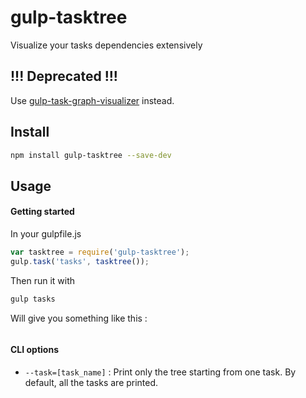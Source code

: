 # gulp-tasktree
Visualize your tasks dependencies extensively

## !!! Deprecated !!!
Use [gulp-task-graph-visualizer](https://www.npmjs.com/package/gulp-task-graph-visualizer) instead.

## Install
```bash
npm install gulp-tasktree --save-dev
```

## Usage

#### Getting started
In your gulpfile.js
```javascript
var tasktree = require('gulp-tasktree');
gulp.task('tasks', tasktree());
```

Then run it with
```bash
gulp tasks
```

Will give you something like this :
```bash

```

#### CLI options
- `--task=[task_name]` : Print only the tree starting from one task.
  By default, all the tasks are printed.
